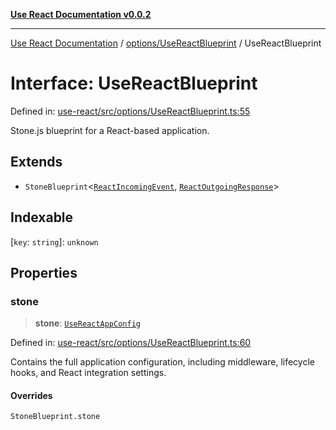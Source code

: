 [**Use React Documentation v0.0.2**](../../../README.md)

***

[Use React Documentation](../../../modules.md) / [options/UseReactBlueprint](../README.md) / UseReactBlueprint

# Interface: UseReactBlueprint

Defined in: [use-react/src/options/UseReactBlueprint.ts:55](https://github.com/stonemjs/use-react/blob/50c96852bd65a75b7f2a00786393fb0c90af6da8/src/options/UseReactBlueprint.ts#L55)

Stone.js blueprint for a React-based application.

## Extends

- `StoneBlueprint`\<[`ReactIncomingEvent`](../../../declarations/type-aliases/ReactIncomingEvent.md), [`ReactOutgoingResponse`](../../../declarations/type-aliases/ReactOutgoingResponse.md)\>

## Indexable

\[`key`: `string`\]: `unknown`

## Properties

### stone

> **stone**: [`UseReactAppConfig`](UseReactAppConfig.md)

Defined in: [use-react/src/options/UseReactBlueprint.ts:60](https://github.com/stonemjs/use-react/blob/50c96852bd65a75b7f2a00786393fb0c90af6da8/src/options/UseReactBlueprint.ts#L60)

Contains the full application configuration, including middleware,
lifecycle hooks, and React integration settings.

#### Overrides

`StoneBlueprint.stone`
